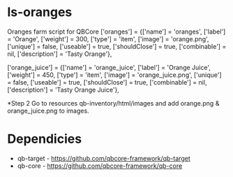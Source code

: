 # ls-oranges
Oranges farm script for QBCore
['oranges'] 					 	 = {['name'] = 'oranges', 			    	    ['label'] = 'Orange', 					['weight'] = 300, 		['type'] = 'item', 		['image'] = 'orange.png', 	    	    ['unique'] = false, 	['useable'] = true, 	['shouldClose'] = true,	  ['combinable'] = nil,   ['description'] = 'Tasty Orange'},

['orange_juice'] 				         = {['name'] = 'orange_juice', 			  	    ['label'] = 'Orange Juice', 			        ['weight'] = 450, 		['type'] = 'item', 		['image'] = 'orange_juice.png', 	    ['unique'] = false, 	['useable'] = true, 	['shouldClose'] = true,	  ['combinable'] = nil,   ['description'] = 'Tasty Orange Juice'},

*Step 2
Go to resources qb-inventory/html/images and add orange.png & orange_juice.png to images.
# Dependicies
- qb-target - https://github.com/qbcore-framework/qb-target
- qb-core - https://github.com/qbcore-framework/qb-core
